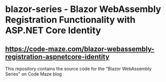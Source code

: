 # blazor-series - Blazor WebAssembly Registration Functionality with ASP.NET Core Identity
## https://code-maze.com/blazor-webassembly-registration-aspnetcore-identity
This repository contains the source code for the "Blazor WebAssembly Series" on Code Maze blog
